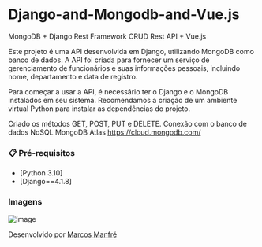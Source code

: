 # Django-and-Mongodb-and-Vue.js
 
MongoDB + Django Rest Framework CRUD Rest API + Vue.js

Este projeto é uma API desenvolvida em Django, utilizando MongoDB como banco de dados. A API foi criada para fornecer um serviço de gerenciamento de funcionários e suas informações pessoais, incluindo nome, departamento e data de registro.

Para começar a usar a API, é necessário ter o Django e o MongoDB instalados em seu sistema. Recomendamos a criação de um ambiente virtual Python para instalar as dependências do projeto.

Criado os métodos GET, POST, PUT e DELETE.
Conexão com o banco de dados NoSQL MongoDB Atlas https://cloud.mongodb.com/

### 📋 Pré-requisitos

* [Python 3.10]
* [Django==4.1.8]



###  Imagens

![image]()




Desenvolvido por [Marcos Manfré](https://www.linkedin.com/in/marcosmanfre/) 
